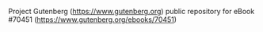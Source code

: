 Project Gutenberg (https://www.gutenberg.org) public repository for
eBook #70451 (https://www.gutenberg.org/ebooks/70451)
